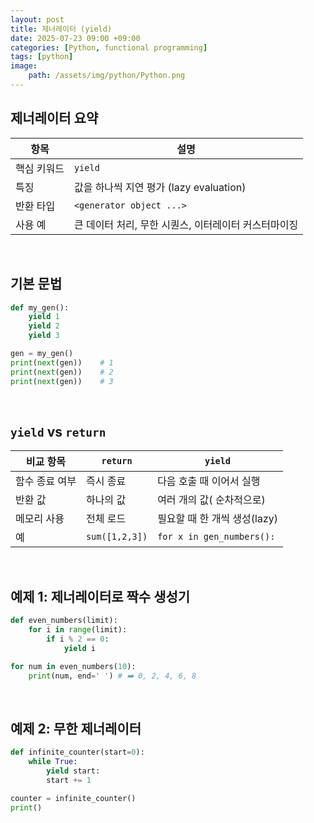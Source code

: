 ```yaml
---
layout: post
title: 제너레이터 (yield)
date: 2025-07-23 09:00 +09:00
categories: [Python, functional programming]
tags: [python]
image:
    path: /assets/img/python/Python.png
---
```


## 제너레이터 요약

| 항목 | 설명 |
|-|-|
| 핵심 키워드 | `yield` |
| 특징 | 값을 하나씩 지연 평가 (lazy evaluation) |
| 반환 타입 | `<generator object ...>` |
| 사용 예 | 큰 데이터 처리, 무한 시퀀스, 이터레이터 커스터마이징 |

<br>

## 기본 문법

```python
def my_gen():
    yield 1
    yield 2
    yield 3

gen = my_gen()
print(next(gen))    # 1
print(next(gen))    # 2
print(next(gen))    # 3
```

<br>

## `yield` vs `return`

| 비교 항목 | `return` | `yield` |
|-|-|-|
| 함수 종료 여부 | 즉시 종료 | 다음 호출 때 이어서 실행 |
| 반환 값 | 하나의 값 | 여러 개의 값( 순차적으로) |
| 메모리 사용 | 전체 로드 | 필요할 때 한 개씩 생성(lazy) |
| 예 | `sum([1,2,3])` | `for x in gen_numbers():` |

<br>

## 예제 1: 제너레이터로 짝수 생성기

```python
def even_numbers(limit):
    for i in range(limit):
        if i % 2 == 0:
            yield i

for num in even_numbers(10):
    print(num, end=' ') # ➡️ 0, 2, 4, 6, 8
```

<br>

## 예제 2: 무한 제너레이터

```python
def infinite_counter(start=0):
    while True:
        yield start:
        start += 1

counter = infinite_counter()
print()